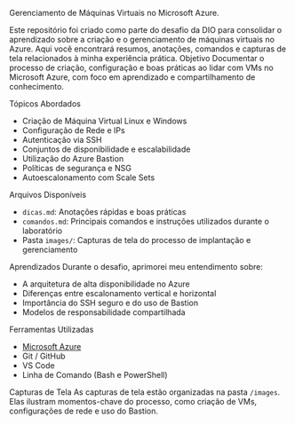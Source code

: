  Gerenciamento de Máquinas Virtuais no Microsoft Azure.

Este repositório foi criado como parte do desafio da DIO para consolidar o aprendizado sobre a criação e o gerenciamento de máquinas virtuais no Azure. Aqui você encontrará resumos, anotações, comandos e capturas de tela relacionados à minha experiência prática.
Objetivo
Documentar o processo de criação, configuração e boas práticas ao lidar com VMs no Microsoft Azure, com foco em aprendizado e compartilhamento de conhecimento.

Tópicos Abordados
- Criação de Máquina Virtual Linux e Windows
- Configuração de Rede e IPs
- Autenticação via SSH
- Conjuntos de disponibilidade e escalabilidade
- Utilização do Azure Bastion
- Políticas de segurança e NSG
- Autoescalonamento com Scale Sets

Arquivos Disponíveis
- `dicas.md`: Anotações rápidas e boas práticas
- `comandos.md`: Principais comandos e instruções utilizados durante o laboratório
- Pasta `images/`: Capturas de tela do processo de implantação e gerenciamento

Aprendizados
Durante o desafio, aprimorei meu entendimento sobre:
- A arquitetura de alta disponibilidade no Azure
- Diferenças entre escalonamento vertical e horizontal
- Importância do SSH seguro e do uso de Bastion
- Modelos de responsabilidade compartilhada

 Ferramentas Utilizadas
- [Microsoft Azure](https://portal.azure.com)
- Git / GitHub
- VS Code
- Linha de Comando (Bash e PowerShell)

 Capturas de Tela
As capturas de tela estão organizadas na pasta `/images`. Elas ilustram momentos-chave do processo, como criação de VMs, configurações de rede e uso do Bastion.
